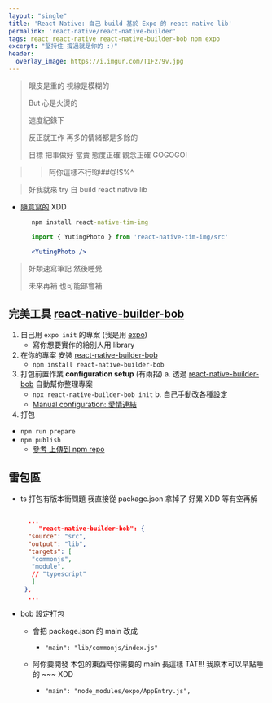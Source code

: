 ```yaml
---
layout: "single"
title: 'React Native: 自己 build 基於 Expo 的 react native lib'
permalink: 'react-native/react-native-builder'
tags: react react-native react-native-builder-bob npm expo
excerpt: "堅持住 撐過就是你的 :)"
header:
  overlay_image: https://i.imgur.com/T1Fz79v.jpg
---
```


> 眼皮是重的 視線是模糊的
>
> But 心是火燙的
>
> 速度紀錄下
>
> 反正就工作 再多的情緒都是多餘的
>
> 目標 把事做好 當責 態度正確 觀念正確 GOGOGO!


>> 阿你這樣不行!@#$%^$#@!$%^

> 好我就來 try 自 build react native lib

- [隨意寫的](https://www.npmjs.com/package/react-native-tim-img) XDD 

   ~~~cmd
      npm install react-native-tim-img
   ~~~

   ~~~jsx
      import { YutingPhoto } from 'react-native-tim-img/src'

      <YutingPhoto />
   ~~~

> 好類速寫筆記 然後睡覺
>
> 未來再補 也可能部會補

## 完美工具 [react-native-builder-bob](https://github.com/callstack/react-native-builder-bob)

1. 自己用 `expo init` 的專案  (我是用 [expo](https://expo.dev/))
   - 寫你想要實作的給別人用 library
2. 在你的專案 安裝 [react-native-builder-bob](https://github.com/callstack/react-native-builder-bob)
   - `npm install react-native-builder-bob`
3. 打包前置作業 **configuration setup** (有兩招) 
   a. 透過 [react-native-builder-bob](https://github.com/callstack/react-native-builder-bob) 自動幫你整理專案
      - `npx react-native-builder-bob init`
   b. 自己手動改各種設定
      - [Manual configuration: 愛情連結](https://github.com/callstack/react-native-builder-bob#manual-configuration)
4. 打包
  - `npm run prepare`
  - `npm publish`
     - [參考 上傳到 npm repo](https://yuting3656.github.io/yutingblog/daily-programming/i-want-npm-instal-2)


## 雷包區

- ts 打包有版本衝問題 我直接從 package.json 拿掉了 好累 XDD 等有空再解

   ~~~json

     ...
        "react-native-builder-bob": {
     "source": "src",
     "output": "lib",
     "targets": [
      "commonjs",
      "module",
      // "typescript"
      ]
    },
     ...
   ~~~

- bob 設定打包
   - 會把 package.json 的 main 改成
      - `"main": "lib/commonjs/index.js"`
   
   - 阿你要開發 本包的東西時你需要的 main 長這樣 TAT!!! 我原本可以早點睡的 ~~~ XDD
      - `"main": "node_modules/expo/AppEntry.js",`